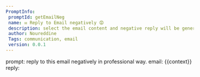 ```yaml
---
PromptInfo:
 promptId: getEmailNeg
 name: ✉️ Reply to Email negatively 😡
 description: select the email content and negative reply will be generated
 author: Noureddine
 Tags: communication, email
 version: 0.0.1
---
```

prompt:
reply to this email negatively in professional way. 
email: 
{{context}}
reply: 
